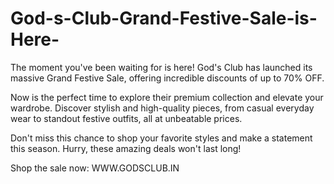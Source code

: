 # God-s-Club-Grand-Festive-Sale-is-Here-

The moment you've been waiting for is here! God's Club has launched its massive Grand Festive Sale, offering incredible discounts of up to 70% OFF.

Now is the perfect time to explore their premium collection and elevate your wardrobe. Discover stylish and high-quality pieces, from casual everyday wear to standout festive outfits, all at unbeatable prices.

Don't miss this chance to shop your favorite styles and make a statement this season. Hurry, these amazing deals won't last long!

Shop the sale now: WWW.GODSCLUB.IN
